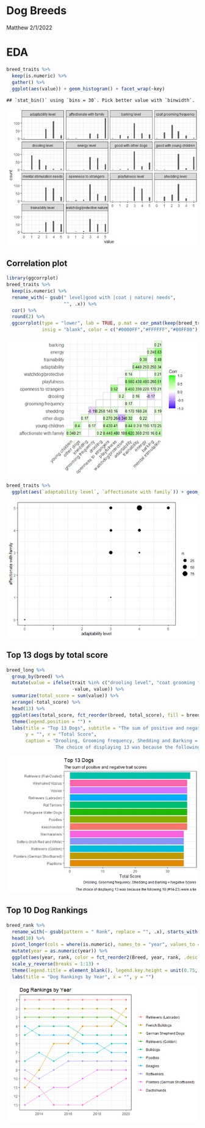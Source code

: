 Dog Breeds
================
Matthew
2/1/2022

# EDA

``` r
breed_traits %>%
  keep(is.numeric) %>%
  gather() %>%
  ggplot(aes(value)) + geom_histogram() + facet_wrap(~key)
```

    ## `stat_bin()` using `bins = 30`. Pick better value with `binwidth`.

![](DogBreeds_files/figure-gfm/unnamed-chunk-2-1.png)<!-- -->

## Correlation plot

``` r
library(ggcorrplot)
breed_traits %>%
  keep(is.numeric) %>%
  rename_with(~ gsub(" level|good with |coat | nature| needs",
                     "", .x)) %>%
  cor() %>%
  round(2) %>%
  ggcorrplot(type = "lower", lab = TRUE, p.mat = cor_pmat(keep(breed_traits, is.numeric)), 
             insig = "blank", color = c("#0000FF","#FFFFFF","#00FF00"), lab_size = 3.5)
```

![](DogBreeds_files/figure-gfm/unnamed-chunk-3-1.png)<!-- -->

``` r
breed_traits %>%
  ggplot(aes(`adaptability level`, `affectionate with family`)) + geom_count()
```

![](DogBreeds_files/figure-gfm/unnamed-chunk-3-2.png)<!-- -->

## Top 13 dogs by total score

``` r
breed_long %>%
  group_by(breed) %>%
  mutate(value = ifelse(trait %in% c("drooling level", "coat grooming frequency", "shedding level", "barking level"),
                        -value, value)) %>%
  summarize(total_score = sum(value)) %>%
  arrange(-total_score) %>% 
  head(13) %>%
  ggplot(aes(total_score, fct_reorder(breed, total_score), fill = breed)) + geom_col() +
  theme(legend.position = "") +
  labs(title = "Top 13 Dogs", subtitle = "The sum of positive and negative trait scores",
       y = "", x = "Total Score", 
       caption = "Drooling, Grooming frequency, Shedding and Barking = Negative Scores\n
                  The choice of displaying 13 was because the following 10 (#14-23) were a tie")
```

![](DogBreeds_files/figure-gfm/unnamed-chunk-4-1.png)<!-- -->

## Top 10 Dog Rankings

``` r
breed_rank %>%
  rename_with(~ gsub(pattern = " Rank", replace = "", .x), starts_with("20")) %>%
  head(10) %>%
  pivot_longer(cols = where(is.numeric), names_to = "year", values_to = "rank") %>%
  mutate(year = as.numeric(year)) %>%
  ggplot(aes(year, rank, color = fct_reorder2(Breed, year, rank, .desc = FALSE))) + geom_line() + geom_point() +
  scale_y_reverse(breaks = 1:13) + 
  theme(legend.title = element_blank(), legend.key.height = unit(0.75,'cm')) +
  labs(title = "Dog Rankings by Year", x = "", y = "")
```

![](DogBreeds_files/figure-gfm/unnamed-chunk-5-1.png)<!-- -->
